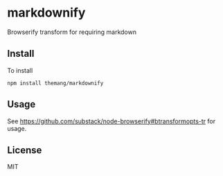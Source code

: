 # markdownify 

Browserify transform for requiring markdown


## Install
To install

    npm install themang/markdownify


## Usage
See <https://github.com/substack/node-browserify#btransformopts-tr> for usage.


## License
MIT

